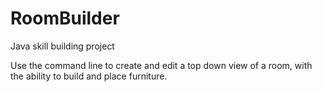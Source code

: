 # RoomBuilder
Java skill building project

Use the command line to create and edit a top down view of a room, with the ability to build and place furniture.
